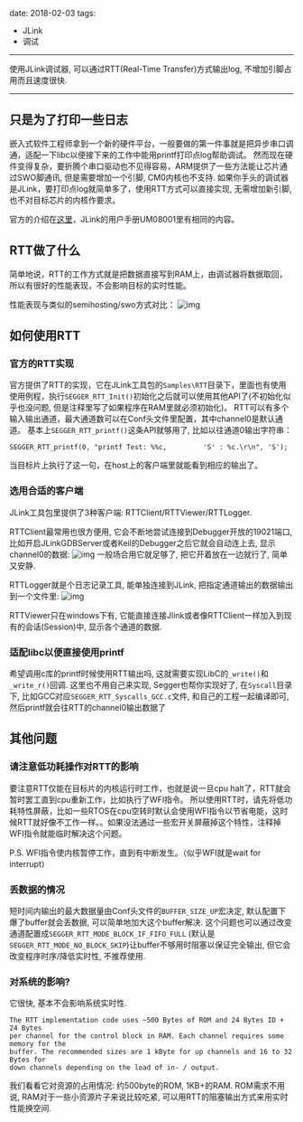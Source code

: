 
date: 2018-02-03
tags: 
- JLink
- 调试
---

使用JLink调试器, 可以通过RTT(Real-Time Transfer)方式输出log, 不增加引脚占用而且速度很快.

<!--more-->

---

## 只是为了打印一些日志

嵌入式软件工程师拿到一个新的硬件平台，一般要做的第一件事就是把异步串口调通，适配一下libc以便接下来的工作中能用printf打印点log帮助调试。
然而现在硬件变得复杂，要折腾个串口驱动也不见得容易，ARM提供了一些方法能让芯片通过SWO脚通讯, 但是需要增加一个引脚, CM0内核也不支持.
如果你手头的调试器是JLink，要打印点log就简单多了，使用RTT方式可以直接实现, 无需增加新引脚, 也不对目标芯片的内核作要求。

官方的介绍在[这里](https://www.segger.com/products/debug-probes/j-link/technology/real-time-transfer/about-real-time-transfer/)，JLink的用户手册UM08001里有相同的内容。

## RTT做了什么

简单地说，RTT的工作方式就是把数据直接写到RAM上，由调试器将数据取回，所以有很好的性能表现，不会影响目标的实时性能。

性能表现与类似的semihosting/swo方式对比：
![img](/i/em_jlink_rtt/RTT_SpeedComparison.png)

## 如何使用RTT
### 官方的RTT实现
官方提供了RTT的实现，它在JLink工具包的`Samples\RTT`目录下，里面也有使用使用例程，执行`SEGGER_RTT_Init()`初始化之后就可以使用其他API了(不初始化似乎也没问题, 但是注释里写了如果程序在RAM里就必须初始化)。
RTT可以有多个输入输出通道，最大通道数可以在Conf头文件里配置，其中channel0是默认通道。
基本上`SEGGER_RTT_printf()`这条API就够用了, 比如以往通道0输出字符串：

```
SEGGER_RTT_printf(0, "printf Test: %%c,         'S' : %c.\r\n", 'S');
```

当目标片上执行了这一句，在host上的客户端里就能看到相应的输出了。

### 选用合适的客户端

JLink工具包里提供了3种客户端: RTTClient/RTTViewer/RTTLogger.

RTTClient最常用也很方便用, 它会不断地尝试连接到Debugger开放的19021端口, 比如开启JLinkGDBServer或者Keil的Debugger之后它就会自动连上去, 显示channel0的数据:
![img](/i/em_jlink_rtt/rttclient.jpg)
一般场合用它就足够了, 把它开着放在一边就行了, 简单又安静.

RTTLogger就是个日志记录工具, 能单独连接到JLink, 把指定通道输出的数据输出到一个文件里:
![img](/i/em_jlink_rtt/rttlogger.jpg)

RTTViewer只在windows下有, 它能直接连接Jlink或者像RTTClient一样加入到现有的会话(Session)中, 显示各个通道的数据.

### 适配libc以便直接使用printf
希望调用c库的printf时候使用RTT输出吗, 这就需要实现LibC的`_write()`和`_write_r()`回调.
这里也不用自己来实现, Segger也帮你实现好了, 在`Syscall`目录下, 比如GCC对应`SEGGER_RTT_Syscalls_GCC.c`文件, 和自己的工程一起编译即可, 然后printf就会往RTT的channel0输出数据了 

## 其他问题
### 请注意低功耗操作对RTT的影响
要注意RTT仅能在目标片的内核运行时工作，也就是说一旦cpu halt了，RTT就会暂时罢工直到cpu重新工作，比如执行了WFI指令。
所以使用RTT时，请先将低功耗特性屏蔽，比如一些RTOS在cpu空转时默认会使用WFI指令以节省电能，这时候RTT就好像不工作一样。。如果没法通过一些宏开关屏蔽掉这个特性，注释掉WFI指令就能临时解决这个问题。

P.S. WFI指令使内核暂停工作，直到有中断发生。（似乎WFI就是wait for interrupt）

### 丢数据的情况
短时间内输出的最大数据量由Conf头文件的`BUFFER_SIZE_UP`宏决定, 默认配置下爆了buffer就会丢数据, 可以简单地加大这个buffer解决.
这个问题也可以通过改变通道配置成`SEGGER_RTT_MODE_BLOCK_IF_FIFO_FULL` (默认是`SEGGER_RTT_MODE_NO_BLOCK_SKIP`)让buffer不够用时阻塞以保证完全输出, 但它会改变程序时序/降低实时性, 不推荐使用.

### 对系统的影响?

它很快, 基本不会影响系统实时性.

```
The RTT implementation code uses ~500 Bytes of ROM and 24 Bytes ID + 24 Bytes
per channel for the control block in RAM. Each channel requires some memory for the
buffer. The recommended sizes are 1 kByte for up channels and 16 to 32 Bytes for
down channels depending on the load of in- / output.
```
我们看看它对资源的占用情况: 约500byte的ROM, 1KB+的RAM. ROM需求不用说, RAM对于一些小资源片子来说比较吃紧, 可以用RTT的阻塞输出方式来用实时性能换空间.
